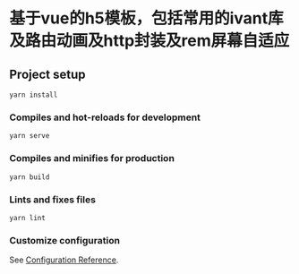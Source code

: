 # 基于vue的h5模板，包括常用的ivant库及路由动画及http封装及rem屏幕自适应

## Project setup
```
yarn install
```

### Compiles and hot-reloads for development
```
yarn serve
```

### Compiles and minifies for production
```
yarn build
```

### Lints and fixes files
```
yarn lint
```

### Customize configuration
See [Configuration Reference](https://cli.vuejs.org/config/).
